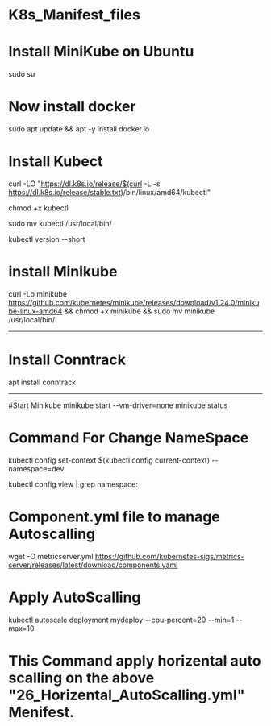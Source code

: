 # K8s_Manifest_files

# Install MiniKube on Ubuntu 

sudo su

# Now install docker

sudo apt update && apt -y install docker.io
# Install Kubect

curl -LO "https://dl.k8s.io/release/$(curl -L -s https://dl.k8s.io/release/stable.txt)/bin/linux/amd64/kubectl"

chmod +x kubectl

sudo mv kubectl /usr/local/bin/

kubectl version --short

# install Minikube

curl -Lo minikube https://github.com/kubernetes/minikube/releases/download/v1.24.0/minikube-linux-amd64 
&& chmod +x minikube && sudo mv minikube /usr/local/bin/

*****************************************************************************
# Install Conntrack
apt install conntrack
*******************************************************************************
#Start Minikube
 minikube start --vm-driver=none
 minikube status

 # Command For Change NameSpace

kubectl config set-context $(kubectl config current-context) --namespace=dev

kubectl config view | grep namespace:

# Component.yml file to manage Autoscalling

wget -O metricserver.yml https://github.com/kubernetes-sigs/metrics-server/releases/latest/download/components.yaml


# Apply AutoScalling 

kubectl autoscale deployment mydeploy --cpu-percent=20 --min=1 --max=10

# This Command apply horizental auto scalling on the above "26_Horizental_AutoScalling.yml" Menifest.